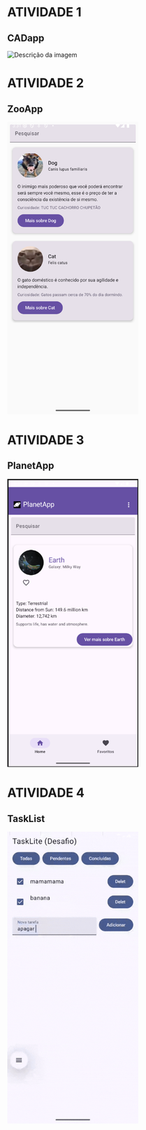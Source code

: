 # ATIVIDADE 1
## CADapp



<img src="https://github.com/user-attachments/assets/592a9c87-887d-47d3-913d-4c226c79673a" alt="Descrição da imagem" width="300" />

# ATIVIDADE 2 
## ZooApp
<img src="\ZooApp\Screenshot_20250515_003206.png" alt="Descrição da imagem" width="300" />

# ATIVIDADE 3
## PlanetApp
<img src="\PlanetApp\qwopdjq230.png" alt="Descrição da imagem" width="300" />

# ATIVIDADE 4
## TaskList
<img src="\TaskList\Screen_recording_20250524_192840.gif" alt="Descrição da imagem" width="300" />


